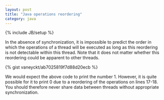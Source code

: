 ```yaml
---
layout: post
title: "Java operations reordering"
category: java
---
```

{% include JB/setup %}

In the absence of synchronization, it is impossible to predict the order in which the operations of a thread will be executed as long as this reordering is not detectable within this thread. Note that it does not matter whether this reordering could be apparent to other threads.

{% gist vaneyckt/ab7025819f7d88d20ecb %}

We would expect the above code to print the number 1. However, it is quite possible for it to print 0 due to a reordering of the operations on lines 17-18. You should therefore never share data between threads without appropriate synchronization.
